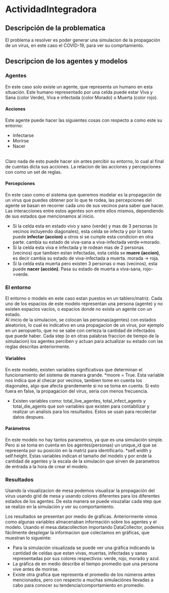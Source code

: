 # ActividadIntegradora

## Descripción de la problematica
El problema a resolver es poder generar una simulacion de la propagación de un virus, en este caso el COVID-19, para ver su comprtamiento.

## Descripcion de los agentes y modelos

### **Agentes**
En este caso solo existe un agente, que representa un humano en esta situación. Este humano representado por una celda puede estar Viva y Sana (color Verde), Viva e infectada (color Morado) o Muerta (color rojo).

#### Acciones
Este agente puede hacer las siguientes cosas con respecto a como este su entorno:
* Infectarse
* Morirse
* Nacer
<br>
Claro nada de esto puede hacer sin antes percibir su entorno, lo cual al final de cuentas dicta sus acciones. La relacion de las acciones y percepciones con como un set de reglas.

#### Percepciones
En este caso como el sistema que queremos modelar es la propagación de un virus que puedes obtener por lo que te rodea, las percepciones del agente se basan en recorrer cada uno de sus vecinos para saber que hacer. Las interacciones entre estos agentes son entre ellos mismos, dependiendo de sus estados que mencionamos al inicio.
<br>
* Si la celda esta en estado vivo y sano (verde) y mas de 3 personas (o vecinos incluyendo diagonales), esta celda se infecta y por lo tanto puede **infectar (accion)** a otros si se cumple esta condicion en otra parte. cambia su estado de viva-sana a viva-infectada verde->morado.
* Si la celda esta viva e infectada y le rodean mas de 2 personas (vecinos) que tambien estan infectadas, esta celda se **muere (accion)**, es decir cambia su estado de viva-infectada a muerta. morada -> roja.
* Si la celda esta muerta pero existen 3 personas o mas (vecinos), esta puede **nacer (acción)**. Pasa su estado de muerta a viva-sana, rojo->verde.

### **El entorno**
El entorno o modelo en este caso estan puestos en un tablero/matriz. Cada uno de los espacios de este modelo representan una persona (agente) y no existen espacios vacíos, o espacios donde no exista un agente con un estado.
<br>
Al inicio de la simulacion, se colocan las personas(agentes) con estados aleatorios, lo cual es indicativo en una propagacion de un virus, por ejemplo en un aeropuerto, que no se sabe con certeza la cantidad de infectados que puede haber. Cada step (o en otras palabras fraccion de tiempo de la simulacion) los agentes perciben y actuan para actualizar su estado con las reglas descritas anteriormente.

#### Variables
En este modelo, existen variables significativas que determinan el funcionamiento del sistema de manera grande.
*moore = True. Esta variable nos indica que al checar por vecinos, tambien tome en cuenta los diagonales, algo que afecta grandemente si no se toma en cuenta. Si esto fuera en false, la propagacion del virus, seria con menos frecuencia.
* Existen variables como: total_live_agentes, total_infect_agents y total_die_agents que son variables que existen para contabilizar y realizar un analisis para los resultados. Estos se usan para recolectar datos despues.

#### Parámetros
En este modelo no hay tantos parametros, ya que es una simulación simple. Pero si se toma en cuenta en los agentes(personas) un unique_id que se representa por su posición en la matriz para identificarlo.
*self.width y self.height. Estas variables indican el tamaño del modelo y por ende la cantidad de agentes y la escala de la simulacón que sirven de parametros de entrada a la hora de crear el modelo.

### Resultados
Usando la visualizacion de mesa podemos visualizar la propagación del virus usando grid de mesa y usando colores diferentes para los diferentes estados de los agentes. De esta manera se puede visuzaliar cada step que se realizo en la simulación y ver su comportamiento.

Los resultados se presentan por medio de gráficas. Anteriormente vimos como algunas variables almacenaban información sobre los agentes y el modelo. Usando el mesa.datacollection importando DataCollector, podemos fácilmente desplegar la informacion que colectamos en gráficas, que muestran lo sigueinte:
* Para la simulación visualizada se puede ver una gráfica indicando la cantidad de celdas que estan vivas, muertas, infectadas y sanas representadas por sus colores respectivos: verde, rojo, morado y azul.
* La gráfica de en medio describe el tiempo promedio que una persona vive antes de morirse.
* Existe otra grafica que representa el promedio de los números antes mencionados, pero con respecto a muchas simulaciónes llevadas a cabo para conocer su tendencia/comportamiento en promedio.



